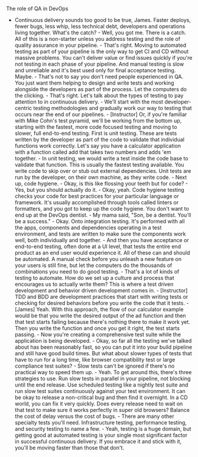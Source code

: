 The role of QA in DevOps
- Continuous delivery sounds too good to be true, James. Faster deploys, fewer bugs, less whip, less technical debt, developers and operations living together. What's the catch? - Well, you got me. There is a catch. All of this is a non-starter unless you address testing and the role of quality assurance in your pipeline. - That's right. Moving to automated testing as part of your pipeline is the only way to get CI and CD without massive problems. You can't deliver value or find issues quickly if you're not testing in each phase of your pipeline. And manual testing is slow and unreliable and it's best used only for final acceptance testing. Maybe. - That's not to say you don't need people experienced in QA. You just want them helping to design and write tests and working alongside the developers as part of the process. Let the computers do the clicking. - That's right. Let's talk about the types of testing to pay attention to in continuous delivery. - We'll start with the most developer-centric testing methodologies and gradually work our way to testing that occurs near the end of our pipelines. - [Instructor] Or, if you're familiar with Mike Cohn's test pyramid, we'll be working from the bottom up, starting with the fastest, more code focused testing and moving to slower, full end-to-end testing. First is unit testing. These are tests written by the developer as part of the code to validate that individual functions work correctly. Let's say you have a calculator application with a function called add that takes two numbers and adds 'em together. - In unit testing, we would write a test inside the code base to validate that function. This is usually the fastest testing available. You write code to skip over or stub out external dependencies. Unit tests are run by the developer, on their own machine, as they write code. - Next up, code hygiene. - Okay, is this like flossing your teeth but for code? - Yes, but you should actually do it. - Okay, yeah. Code hygiene testing checks your code for best practices for your particular language or framework. It's usually accomplished through tools called linters or formatters, and you got to keep up the code hygiene. You don't want to end up at the DevOps dentist. - My mama said, "Son, be a dentist. You'll be a success." - Okay. Onto integration testing. It's performed with all the apps, components and dependencies operating in a test environment, and tests are written to make sure the components work well, both individually and together. - And then you have acceptance or end-to-end testing, often done at a UI level, that tests the entire end product as an end user would experience it. All of these can and should be automated. A manual check before you unleash a new feature on your users is still fine, but let the computers do the thousands of combinations you need to do good testing. - That's a lot of kinds of testing to automate. How do we set up a culture and process that encourages us to actually write them? This is where a test driven development and behavior driven development comes in. - [Instructor] TDD and BDD are development practices that start with writing tests or checking for desired behaviors before you write the code that it tests. - [James] Yeah. With this approach, the flow of our calculator example would be that you write the desired output of the ad function and then that test starts failing because there's nothing there to make it work yet. Then you write the function and once you get it right, the test starts passing. - Now you're creating a comprehensive test suite while the application is being developed. - Okay, so far all the testing we've talked about has been reasonably fast, so you can put it into your build pipeline and still have good build times. But what about slower types of tests that have to run for a long time, like browser compatibility test or large compliance test suites? - Slow tests can't be ignored if there's no practical way to speed them up. - Yeah. To get around this, there's three strategies to use. Run slow tests in parallel in your pipeline, not blocking until the end release. Use scheduled testing like a nightly test suite and run slow test suites continuously against your test environment. It can be okay to release a non-critical bug and then find it overnight. In a CD world, you can fix it very quickly. Does every release need to wait on that test to make sure it works perfectly in super old browsers? Balance the cost of delay versus the cost of bugs. - There are many other specialty tests you'll need. Infrastructure testing, performance testing, and security testing to name a few. - Yeah, testing is a huge domain, but getting good at automated testing is your single most significant factor in successful continuous delivery. If you embrace it and stick with it, you'll be moving faster than those that don't.